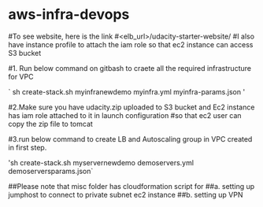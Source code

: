 # aws-infra-devops

#To see website, here is the link
#<elb_url>/udacity-starter-website/
#I also have instance profile to attach the iam role so that ec2 instance can access S3 bucket

#1. Run below command on gitbash to craete all the required infrastructure for VPC

` sh create-stack.sh myinfranewdemo myinfra.yml myinfra-params.json '

#2.Make sure you have udacity.zip uploaded to S3 bucket and Ec2 instance has iam role attached to it in launch configuration 
#so that ec2 user can copy the zip file to tomcat

#3.run below command to create LB and Autoscaling group in VPC created in first step.

'sh create-stack.sh myservernewdemo demoservers.yml demoserversparams.json`

##Please note that misc folder has cloudformation script for
##a. setting up jumphost to connect to private subnet ec2 instance
##b. setting up VPN



